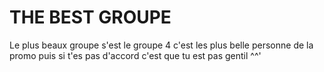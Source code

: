 # THE BEST GROUPE

Le plus beaux groupe s'est le groupe 4 c'est les plus belle personne de la promo puis si t'es pas d'accord c'est que tu est pas gentil ^^'
